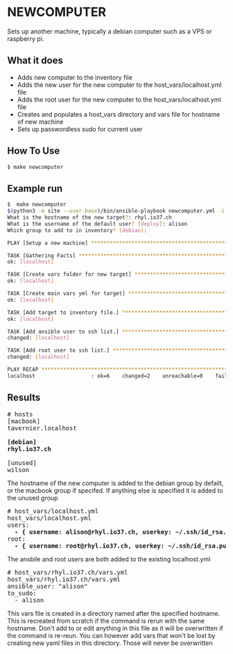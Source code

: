 # NEWCOMPUTER

Sets up another machine, typically a debian computer such as a VPS or raspberry pi.

## What it does

* Adds new computer to the inventory file
* Adds the new user for the new computer to the host_vars/localhost.yml file
* Adds the root user for the new computer to the host_vars/localhost.yml file
* Creates and populates a host_vars directory and vars file for hostname of new machine
* Sets up passwordless sudo for current user

## How To Use

```bash
$ make newcomputer
```

## Example run 

```bash
$  make newcomputer
$(python3 -m site --user-base)/bin/ansible-playbook newcomputer.yml -i hosts
What is the hostname of the new target?: rhyl.io37.ch
What is the username of the default user? [deploy]: alison
Which group to add to in inventory? [debian]:

PLAY [Setup a new machine] **************************************************************************************

TASK [Gathering Facts] ******************************************************************************************
ok: [localhost]

TASK [Create vars folder for new target] ************************************************************************
ok: [localhost]

TASK [Create main vars yml for target] **************************************************************************
ok: [localhost]

TASK [Add target to inventory file.] ****************************************************************************
ok: [localhost]

TASK [Add ansible user to ssh list.] ****************************************************************************
changed: [localhost]

TASK [Add root user to ssh list.] *******************************************************************************
changed: [localhost]

PLAY RECAP ******************************************************************************************************
localhost                  : ok=6    changed=2    unreachable=0    failed=0    skipped=0    rescued=0    ignored=0
```

## Results

<pre>
# hosts
[macbook]
tavernier.localhost

<b>[debian]
rhyl.io37.ch</b>

[unused]
wilson
</pre>

The hostname of the new computer is added to the debian group by defailt, or the macbook group if specifed. If anything else is specified it is added to the unused group

<pre>
# host_vars/localhost.yml
host_vars/localhost.yml
users:
  <b>- { username: alison@rhyl.io37.ch, userkey: ~/.ssh/id_rsa.pub }</b>
root:
  <b>- { username: root@rhyl.io37.ch, userkey: ~/.ssh/id_rsa.pub }</b>
</pre>

The ansbile and root users are both added to the existing localhost.yml

<pre>
# host_vars/rhyl.io37.ch/vars.yml
host_vars/rhyl.io37.ch/vars.yml
ansible_user: "alison"
to_sudo:
  - alison
</pre>

This vars file is created in a directory named after the specified hostname. This is recreated from scratch if the command is rerun with the same hostname. Don't add to or edit anything in this file as it will be overwritten if the command is re-reun. You can however add vars that won't be lost by creating new yaml files in this directory. Those will never be overwritten
